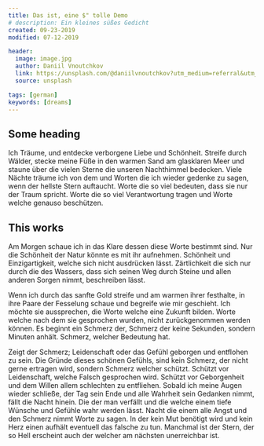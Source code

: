 ```yaml
---
title: Das ist, eine $" tolle Demo
# description: Ein kleines süßes Gedicht
created: 09-23-2019
modified: 07-12-2019

header:
  image: image.jpg
  author: Daniil Vnoutchkov
  link: https://unsplash.com/@daniilvnoutchkov?utm_medium=referral&utm_campaign=photographer-credit&utm_content=creditBadge
  source: unsplash

tags: [german]
keywords: [dreams]
---
```


## Some heading

Ich Träume, und entdecke verborgene Liebe und Schönheit. Streife durch Wälder,
stecke meine Füße in den warmen Sand am glasklaren Meer und staune über die
vielen Sterne die unseren Nachthimmel bedecken. Viele Nächte träume ich von dem
und Worten die ich wieder gedenke zu sagen, wenn der hellste Stern auftaucht.
Worte die so viel bedeuten, dass sie nur der Traum spricht. Worte die so viel
Verantwortung tragen und Worte welche genauso beschützen.

## This works

Am Morgen schaue ich in das Klare dessen diese Worte bestimmt sind. Nur die
Schönheit der Natur könnte es mit ihr aufnehmen. Schönheit und Einzigartigkeit,
welche sich nicht ausdrücken lässt. Zärtlichkeit die sich nur durch die des
Wassers, dass sich seinen Weg durch Steine und allen anderen Sorgen nimmt,
beschreiben lässt.

Wenn ich durch das sanfte Gold streife und am warmen ihrer festhalte, in ihre
Paare der Fesselung schaue und begreife wie mir geschieht. Ich möchte sie
aussprechen, die Worte welche eine Zukunft bilden. Worte welche nach dem sie
gesprochen wurden, nicht zurückgenommen werden können. Es beginnt ein Schmerz
der, Schmerz der keine Sekunden, sondern Minuten anhält. Schmerz, welcher
Bedeutung hat.

Zeigt der Schmerz; Leidenschaft oder das Gefühl geborgen und entflohen zu sein.
Die Gründe dieses schönen Gefühls, sind kein Schmerz, der nicht gerne ertragen
wird, sondern Schmerz welcher schützt. Schützt vor Leidenschaft, welche Falsch
gesprochen wird. Schützt vor Geborgenheit und dem Willen allem schlechten zu
entfliehen. Sobald ich meine Augen wieder schließe, der Tag sein Ende und alle
Wahrheit sein Gedanken nimmt, fällt die Nacht hinein. Die der man verfällt und
die welche einem tiefe Wünsche und Gefühle wahr werden lässt. Nacht die einem
alle Angst und den Schmerz nimmt Worte zu sagen. In der kein Mut benötigt wird
und kein Herz einen aufhält eventuell das falsche zu tun. Manchmal ist der
Stern, der so Hell erscheint auch der welcher am nächsten unerreichbar ist.
